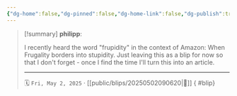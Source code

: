```yaml
---
{"dg-home":false,"dg-pinned":false,"dg-home-link":false,"dg-publish":true,"tags":["dgblip"],"created-date":"2025-05-02T09:06:06","updated-date":"2025-05-02T09:07:09","disabled rules":["yaml-title","yaml-title-alias","file-name-heading"],"title":"philipp @ Friday, May 2nd 2025","dg-path":"blips/20250502090620.md","permalink":"/blips/20250502090620/","dgPassFrontmatter":true}
---
```


> [!summary] **philipp**:
>
> I recently heard the word "frupidity" in the context of Amazon: When Frugality borders into stupidity. Just leaving this as a blip for now so that I don't forget - once I find the time I'll turn this into an article.
> - - -
>
> 🗓️ `Fri, May 2, 2025` · [[public/blips/20250502090620\|🔗]]
{ #blip}


